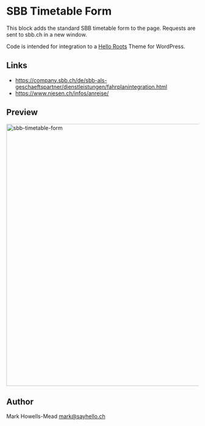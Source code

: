 # SBB Timetable Form

This block adds the standard SBB timetable form to the page. Requests are sent to sbb.ch in a new window. 

Code is intended for integration to a [Hello Roots](https://github.com/sayhellogmbh/hello-roots/) Theme for WordPress.

## Links

* https://company.sbb.ch/de/sbb-als-geschaeftspartner/dienstleistungen/fahrplanintegration.html
* https://www.niesen.ch/infos/anreise/

## Preview

<img width="688" alt="sbb-timetable-form" src="https://user-images.githubusercontent.com/1571592/164986183-9f585ee5-5d9b-40c1-945d-b82c5a64b303.png">

## Author

Mark Howells-Mead <mark@sayhello.ch>
